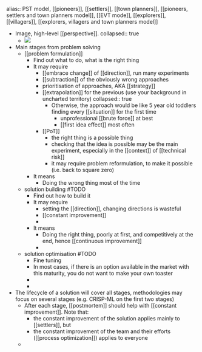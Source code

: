 alias:: PST model, [[pioneers]], [[settlers]], [[town planners]], [[pioneers, settlers and town planners model]], [[EVT mode]], [[explorers]], [[villagers]], [[explorers, villagers and town planners model]]

- Image, high-level [[perspective]].
  collapsed:: true
	- ![](https://claushoefele.com/d2l/explorers-villagers-town-planners.png)
- Main stages from problem solving
	- [[problem formulation]]
		- Find out what to do, what is the right thing
		- It may require
			- [[embrace change]] of [[direction]], run many experiments
			- [[subtraction]] of the obviously wrong approaches
			- prioritisation of approaches, AKA [[strategy]]
			- [[extrapolation]] for the previous (use your background in uncharted territory)
			  collapsed:: true
				- Otherwise, the approach would be like 5 year old toddlers finding every [[situation]] for the first time
				  * unprofessional [[brute force]] at best
				  * [[first idea effect]] most often
			- [[PoT]]
			  * the right thing is a possible thing
			  * checking that the idea is possible may be the main experiment, especially in the [[context]] of [[technical risk]]
			  * it may require problem reformulation, to make it possible (i.e. back to square zero)
		- It means
			- Doing the wrong thing most of the time
	- solution building  #TODO
		- Find out how to build it
		- It may require
			- setting the [[direction]], changing directions is wasteful
			- [[constant improvement]]
			-
		- It means
			- Doing the right thing, poorly at first, and competitively at the end, hence [[continuous improvement]]
			-
	- solution optimisation #TODO
		- Fine tuning
		- In most cases, if there is an option available in the market with this maturity, you do not want to make your own toaster
		-
		-
- The lifecycle of a solution will cover all stages, methodologies may focus on several stages (e.g. CRISP-ML on the first two stages)
	- After each stage, [[postmortem]] should help with [[constant improvement]]. Note that:
	  * the constant improvement of the solution applies mainly to [[settlers]], but
	  * the constant improvement of the team and their efforts ([[process optimization]]) applies to everyone
	-